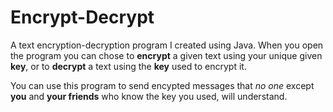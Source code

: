 # Encrypt-Decrypt
A text encryption-decryption program I created using Java.
When you open the program you can chose to **encrypt** a given text using your unique given **key**, or to **decrypt** a text using the **key** used to encrypt it.

You can use this program to send encypted messages that *no one* except **you** and **your friends** who know the key you used, will understand.

